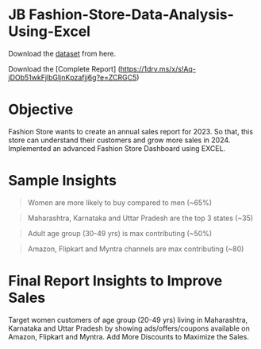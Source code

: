 # JB Fashion-Store-Data-Analysis-Using-Excel

Download the [dataset](https://docs.google.com/spreadsheets/d/1CRDkb65STNmIPRRbe1GOC_741alKNF-SRZiU_r4iYuw/edit?gid=1170306428#gid=1170306428) from here.

Download the [Complete Report] (https://1drv.ms/x/s!Aq-jDOb51wkFjlbGljnKpzafjj6g?e=ZCRGC5)
# Objective
Fashion Store wants to create an annual sales report for 2023. So that, this store can understand their customers and grow more sales in 2024. Implemented an advanced Fashion Store Dashboard using EXCEL.
# Sample Insights
> Women are more likely to buy compared to men (~65%)

> Maharashtra, Karnataka and Uttar Pradesh are the top 3 states (~35)

> Adult age group (30-49 yrs) is max contributing (~50%)

> Amazon, Flipkart and Myntra channels are max contributing (~80)
# Final Report Insights to Improve Sales
Target women customers of age group (20-49 yrs) living in Maharashtra, Karnataka and Uttar Pradesh by showing ads/offers/coupons available on Amazon, Flipkart and Myntra. Add More Discounts to Maximize the Sales.
